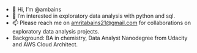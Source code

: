 - 👋 Hi, I’m @ambains
- 👀 I’m interested in exploratory data analysis with python and sql. 
- 📫 Please reach me on amritabains21@gmail.com for collaborations on exploratory data analysis projects.
- Background: BA in chemistry, Data Analyst Nanodegree from Udacity and AWS Cloud Architect.  
